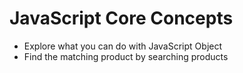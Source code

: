 # JavaScript Core Concepts
- Explore what you can do with JavaScript Object
- Find the matching product by searching products